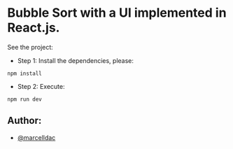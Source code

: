 # Bubble Sort with a UI implemented in React.js.
See the project:

- Step 1: Install the dependencies, please:
```
npm install
```

- Step 2: Execute:
```
npm run dev
```
## Author:

- [@marcelldac](https://github.com/marcelldac)


